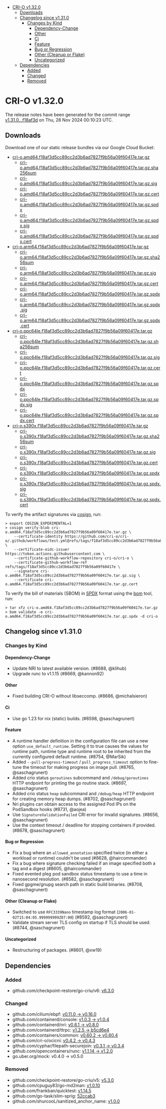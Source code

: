 - [CRI-O v1.32.0](#cri-o-v1320)
  - [Downloads](#downloads)
  - [Changelog since v1.31.0](#changelog-since-v1310)
    - [Changes by Kind](#changes-by-kind)
      - [Dependency-Change](#dependency-change)
      - [Other](#other)
      - [Ci](#ci)
      - [Feature](#feature)
      - [Bug or Regression](#bug-or-regression)
      - [Other (Cleanup or Flake)](#other-cleanup-or-flake)
      - [Uncategorized](#uncategorized)
  - [Dependencies](#dependencies)
    - [Added](#added)
    - [Changed](#changed)
    - [Removed](#removed)

# CRI-O v1.32.0

The release notes have been generated for the commit range
[v1.31.0...f18af3d](https://github.com/cri-o/cri-o/compare/v1.31.0...v1.32.0) on Thu, 28 Nov 2024 00:10:23 UTC.

## Downloads

Download one of our static release bundles via our Google Cloud Bucket:

- [cri-o.amd64.f18af3d5cc89cc2d3b6ad7827f9b56a09f60417e.tar.gz](https://storage.googleapis.com/cri-o/artifacts/cri-o.amd64.f18af3d5cc89cc2d3b6ad7827f9b56a09f60417e.tar.gz)
  - [cri-o.amd64.f18af3d5cc89cc2d3b6ad7827f9b56a09f60417e.tar.gz.sha256sum](https://storage.googleapis.com/cri-o/artifacts/cri-o.amd64.f18af3d5cc89cc2d3b6ad7827f9b56a09f60417e.tar.gz.sha256sum)
  - [cri-o.amd64.f18af3d5cc89cc2d3b6ad7827f9b56a09f60417e.tar.gz.sig](https://storage.googleapis.com/cri-o/artifacts/cri-o.amd64.f18af3d5cc89cc2d3b6ad7827f9b56a09f60417e.tar.gz.sig)
  - [cri-o.amd64.f18af3d5cc89cc2d3b6ad7827f9b56a09f60417e.tar.gz.cert](https://storage.googleapis.com/cri-o/artifacts/cri-o.amd64.f18af3d5cc89cc2d3b6ad7827f9b56a09f60417e.tar.gz.cert)
  - [cri-o.amd64.f18af3d5cc89cc2d3b6ad7827f9b56a09f60417e.tar.gz.spdx](https://storage.googleapis.com/cri-o/artifacts/cri-o.amd64.f18af3d5cc89cc2d3b6ad7827f9b56a09f60417e.tar.gz.spdx)
  - [cri-o.amd64.f18af3d5cc89cc2d3b6ad7827f9b56a09f60417e.tar.gz.spdx.sig](https://storage.googleapis.com/cri-o/artifacts/cri-o.amd64.f18af3d5cc89cc2d3b6ad7827f9b56a09f60417e.tar.gz.spdx.sig)
  - [cri-o.amd64.f18af3d5cc89cc2d3b6ad7827f9b56a09f60417e.tar.gz.spdx.cert](https://storage.googleapis.com/cri-o/artifacts/cri-o.amd64.f18af3d5cc89cc2d3b6ad7827f9b56a09f60417e.tar.gz.spdx.cert)
- [cri-o.arm64.f18af3d5cc89cc2d3b6ad7827f9b56a09f60417e.tar.gz](https://storage.googleapis.com/cri-o/artifacts/cri-o.arm64.f18af3d5cc89cc2d3b6ad7827f9b56a09f60417e.tar.gz)
  - [cri-o.arm64.f18af3d5cc89cc2d3b6ad7827f9b56a09f60417e.tar.gz.sha256sum](https://storage.googleapis.com/cri-o/artifacts/cri-o.arm64.f18af3d5cc89cc2d3b6ad7827f9b56a09f60417e.tar.gz.sha256sum)
  - [cri-o.arm64.f18af3d5cc89cc2d3b6ad7827f9b56a09f60417e.tar.gz.sig](https://storage.googleapis.com/cri-o/artifacts/cri-o.arm64.f18af3d5cc89cc2d3b6ad7827f9b56a09f60417e.tar.gz.sig)
  - [cri-o.arm64.f18af3d5cc89cc2d3b6ad7827f9b56a09f60417e.tar.gz.cert](https://storage.googleapis.com/cri-o/artifacts/cri-o.arm64.f18af3d5cc89cc2d3b6ad7827f9b56a09f60417e.tar.gz.cert)
  - [cri-o.arm64.f18af3d5cc89cc2d3b6ad7827f9b56a09f60417e.tar.gz.spdx](https://storage.googleapis.com/cri-o/artifacts/cri-o.arm64.f18af3d5cc89cc2d3b6ad7827f9b56a09f60417e.tar.gz.spdx)
  - [cri-o.arm64.f18af3d5cc89cc2d3b6ad7827f9b56a09f60417e.tar.gz.spdx.sig](https://storage.googleapis.com/cri-o/artifacts/cri-o.arm64.f18af3d5cc89cc2d3b6ad7827f9b56a09f60417e.tar.gz.spdx.sig)
  - [cri-o.arm64.f18af3d5cc89cc2d3b6ad7827f9b56a09f60417e.tar.gz.spdx.cert](https://storage.googleapis.com/cri-o/artifacts/cri-o.arm64.f18af3d5cc89cc2d3b6ad7827f9b56a09f60417e.tar.gz.spdx.cert)
- [cri-o.ppc64le.f18af3d5cc89cc2d3b6ad7827f9b56a09f60417e.tar.gz](https://storage.googleapis.com/cri-o/artifacts/cri-o.ppc64le.f18af3d5cc89cc2d3b6ad7827f9b56a09f60417e.tar.gz)
  - [cri-o.ppc64le.f18af3d5cc89cc2d3b6ad7827f9b56a09f60417e.tar.gz.sha256sum](https://storage.googleapis.com/cri-o/artifacts/cri-o.ppc64le.f18af3d5cc89cc2d3b6ad7827f9b56a09f60417e.tar.gz.sha256sum)
  - [cri-o.ppc64le.f18af3d5cc89cc2d3b6ad7827f9b56a09f60417e.tar.gz.sig](https://storage.googleapis.com/cri-o/artifacts/cri-o.ppc64le.f18af3d5cc89cc2d3b6ad7827f9b56a09f60417e.tar.gz.sig)
  - [cri-o.ppc64le.f18af3d5cc89cc2d3b6ad7827f9b56a09f60417e.tar.gz.cert](https://storage.googleapis.com/cri-o/artifacts/cri-o.ppc64le.f18af3d5cc89cc2d3b6ad7827f9b56a09f60417e.tar.gz.cert)
  - [cri-o.ppc64le.f18af3d5cc89cc2d3b6ad7827f9b56a09f60417e.tar.gz.spdx](https://storage.googleapis.com/cri-o/artifacts/cri-o.ppc64le.f18af3d5cc89cc2d3b6ad7827f9b56a09f60417e.tar.gz.spdx)
  - [cri-o.ppc64le.f18af3d5cc89cc2d3b6ad7827f9b56a09f60417e.tar.gz.spdx.sig](https://storage.googleapis.com/cri-o/artifacts/cri-o.ppc64le.f18af3d5cc89cc2d3b6ad7827f9b56a09f60417e.tar.gz.spdx.sig)
  - [cri-o.ppc64le.f18af3d5cc89cc2d3b6ad7827f9b56a09f60417e.tar.gz.spdx.cert](https://storage.googleapis.com/cri-o/artifacts/cri-o.ppc64le.f18af3d5cc89cc2d3b6ad7827f9b56a09f60417e.tar.gz.spdx.cert)
- [cri-o.s390x.f18af3d5cc89cc2d3b6ad7827f9b56a09f60417e.tar.gz](https://storage.googleapis.com/cri-o/artifacts/cri-o.s390x.f18af3d5cc89cc2d3b6ad7827f9b56a09f60417e.tar.gz)
  - [cri-o.s390x.f18af3d5cc89cc2d3b6ad7827f9b56a09f60417e.tar.gz.sha256sum](https://storage.googleapis.com/cri-o/artifacts/cri-o.s390x.f18af3d5cc89cc2d3b6ad7827f9b56a09f60417e.tar.gz.sha256sum)
  - [cri-o.s390x.f18af3d5cc89cc2d3b6ad7827f9b56a09f60417e.tar.gz.sig](https://storage.googleapis.com/cri-o/artifacts/cri-o.s390x.f18af3d5cc89cc2d3b6ad7827f9b56a09f60417e.tar.gz.sig)
  - [cri-o.s390x.f18af3d5cc89cc2d3b6ad7827f9b56a09f60417e.tar.gz.cert](https://storage.googleapis.com/cri-o/artifacts/cri-o.s390x.f18af3d5cc89cc2d3b6ad7827f9b56a09f60417e.tar.gz.cert)
  - [cri-o.s390x.f18af3d5cc89cc2d3b6ad7827f9b56a09f60417e.tar.gz.spdx](https://storage.googleapis.com/cri-o/artifacts/cri-o.s390x.f18af3d5cc89cc2d3b6ad7827f9b56a09f60417e.tar.gz.spdx)
  - [cri-o.s390x.f18af3d5cc89cc2d3b6ad7827f9b56a09f60417e.tar.gz.spdx.sig](https://storage.googleapis.com/cri-o/artifacts/cri-o.s390x.f18af3d5cc89cc2d3b6ad7827f9b56a09f60417e.tar.gz.spdx.sig)
  - [cri-o.s390x.f18af3d5cc89cc2d3b6ad7827f9b56a09f60417e.tar.gz.spdx.cert](https://storage.googleapis.com/cri-o/artifacts/cri-o.s390x.f18af3d5cc89cc2d3b6ad7827f9b56a09f60417e.tar.gz.spdx.cert)

To verify the artifact signatures via [cosign](https://github.com/sigstore/cosign), run:

```console
> export COSIGN_EXPERIMENTAL=1
> cosign verify-blob cri-o.amd64.f18af3d5cc89cc2d3b6ad7827f9b56a09f60417e.tar.gz \
    --certificate-identity https://github.com/cri-o/cri-o/.github/workflows/test.yml@refs/tags/f18af3d5cc89cc2d3b6ad7827f9b56a09f60417e \
    --certificate-oidc-issuer https://token.actions.githubusercontent.com \
    --certificate-github-workflow-repository cri-o/cri-o \
    --certificate-github-workflow-ref refs/tags/f18af3d5cc89cc2d3b6ad7827f9b56a09f60417e \
    --signature cri-o.amd64.f18af3d5cc89cc2d3b6ad7827f9b56a09f60417e.tar.gz.sig \
    --certificate cri-o.amd64.f18af3d5cc89cc2d3b6ad7827f9b56a09f60417e.tar.gz.cert
```

To verify the bill of materials (SBOM) in [SPDX](https://spdx.org) format using the [bom](https://sigs.k8s.io/bom) tool, run:

```console
> tar xfz cri-o.amd64.f18af3d5cc89cc2d3b6ad7827f9b56a09f60417e.tar.gz
> bom validate -e cri-o.amd64.f18af3d5cc89cc2d3b6ad7827f9b56a09f60417e.tar.gz.spdx -d cri-o
```

## Changelog since v1.31.0

### Changes by Kind

#### Dependency-Change
 - Update NRI to latest available version. (#8688, @klihub)
 - Upgrade runc to v1.1.15 (#8669, @kannon92)

#### Other
 - Fixed building CRI-O without libseccomp. (#8686, @michalsieron)

#### Ci
 - Use go 1.23 for nix (static) builds. (#8598, @saschagrunert)

#### Feature
 - A runtime handler definition in the configuration file can use a new option `use_default_runtime`. Setting it to true causes the values for runtime path, runtime type and runtime root to be inherited from the currently configured default runtime. (#8754, @MarSik)
 - Added `--pull-progress-timeout` / `pull_progress_timeout` option to fine-tune the timeout for making progress on image pull. (#8765, @saschagrunert)
 - Added crio status `goroutines` subcommand and `/debug/goroutines` HTTP endpoint for printing the go routine stack. (#8697, @saschagrunert)
 - Added crio status `heap` subcommand and `/debug/heap` HTTP endpoint for creating memory heap dumps. (#8702, @saschagrunert)
 - Nri plugins can obtain access to the assigned Pod IPs on the PodSandbox hooks (#8731, @aojea)
 - Use `SignatureValidationFailed` CRI error for invalid signatures. (#8656, @saschagrunert)
 - Use the context timeout / deadline for stopping containers if provided. (#8678, @saschagrunert)

#### Bug or Regression
 - Fix a bug where an `allowed_annotation` specified twice (in either a workload or runtime) couldn't be used (#8628, @haircommander)
 - Fix a bug where signature checking failed if an image specified both a tag and a digest (#8605, @haircommander)
 - Fixed evented pleg pod sandbox status timestamp to use a time in nanosecond resolution. (#8582, @saschagrunert)
 - Fixed gpgme/gnupg search path in static build binaries. (#8708, @saschagrunert)

#### Other (Cleanup or Flake)
 - Switched to use `RFC3339Nano` timestamp log format (`2006-01-02T15:04:05.999999999Z07:00`) (#8592, @saschagrunert)
 - Validate stream server TLS config on startup if TLS should be used. (#8744, @saschagrunert)

#### Uncategorized
 - Restructuring of packages. (#8601, @xw19)

## Dependencies

### Added
- github.com/checkpoint-restore/go-criu/v6: [v6.3.0](https://github.com/checkpoint-restore/go-criu/tree/v6.3.0)

### Changed
- github.com/cilium/ebpf: [v0.11.0 → v0.16.0](https://github.com/cilium/ebpf/compare/v0.11.0...v0.16.0)
- github.com/containerd/console: [v1.0.3 → v1.0.4](https://github.com/containerd/console/compare/v1.0.3...v1.0.4)
- github.com/containerd/nri: [v0.6.1 → v0.8.0](https://github.com/containerd/nri/compare/v0.6.1...v0.8.0)
- github.com/containerd/ttrpc: [v1.2.5 → b5cd6e4](https://github.com/containerd/ttrpc/compare/v1.2.5...b5cd6e4)
- github.com/containers/common: [v0.60.2 → v0.60.4](https://github.com/containers/common/compare/v0.60.2...v0.60.4)
- github.com/cri-o/ocicni: [v0.4.2 → v0.4.3](https://github.com/cri-o/ocicni/compare/v0.4.2...v0.4.3)
- github.com/cyphar/filepath-securejoin: [v0.3.1 → v0.3.4](https://github.com/cyphar/filepath-securejoin/compare/v0.3.1...v0.3.4)
- github.com/opencontainers/runc: [v1.1.14 → v1.2.0](https://github.com/opencontainers/runc/compare/v1.1.14...v1.2.0)
- go.uber.org/mock: v0.4.0 → v0.5.0

### Removed
- github.com/checkpoint-restore/go-criu/v5: [v5.3.0](https://github.com/checkpoint-restore/go-criu/tree/v5.3.0)
- github.com/cpuguy83/go-md2man: [v1.0.10](https://github.com/cpuguy83/go-md2man/tree/v1.0.10)
- github.com/frankban/quicktest: [v1.14.5](https://github.com/frankban/quicktest/tree/v1.14.5)
- github.com/go-task/slim-sprig: [52ccab3](https://github.com/go-task/slim-sprig/tree/52ccab3)
- github.com/shurcooL/sanitized_anchor_name: [v1.0.0](https://github.com/shurcooL/sanitized_anchor_name/tree/v1.0.0)
